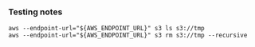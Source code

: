 ### Testing notes

```
aws --endpoint-url="${AWS_ENDPOINT_URL}" s3 ls s3://tmp
aws --endpoint-url="${AWS_ENDPOINT_URL}" s3 rm s3://tmp --recursive
```

